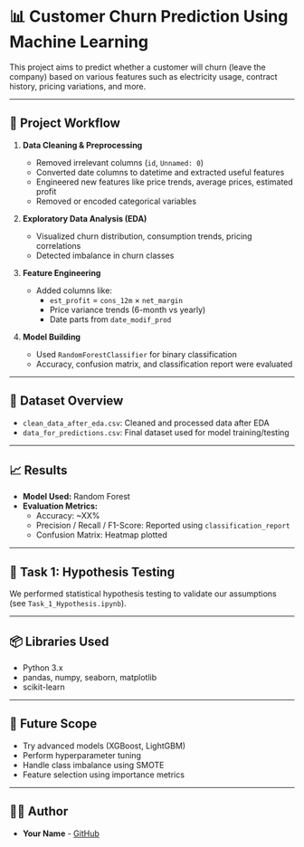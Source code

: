 # 📊 Customer Churn Prediction Using Machine Learning

This project aims to predict whether a customer will churn (leave the company) based on various features such as electricity usage, contract history, pricing variations, and more.

---

## 🚀 Project Workflow

1. **Data Cleaning & Preprocessing**  
   - Removed irrelevant columns (`id`, `Unnamed: 0`)
   - Converted date columns to datetime and extracted useful features
   - Engineered new features like price trends, average prices, estimated profit
   - Removed or encoded categorical variables

2. **Exploratory Data Analysis (EDA)**  
   - Visualized churn distribution, consumption trends, pricing correlations
   - Detected imbalance in churn classes

3. **Feature Engineering**  
   - Added columns like:
     - `est_profit` = `cons_12m` × `net_margin`
     - Price variance trends (6-month vs yearly)
     - Date parts from `date_modif_prod`

4. **Model Building**  
   - Used `RandomForestClassifier` for binary classification
   - Accuracy, confusion matrix, and classification report were evaluated

---

## 📁 Dataset Overview

- `clean_data_after_eda.csv`: Cleaned and processed data after EDA
- `data_for_predictions.csv`: Final dataset used for model training/testing

---

## 📈 Results

- **Model Used:** Random Forest
- **Evaluation Metrics:**
  - Accuracy: ~XX%
  - Precision / Recall / F1-Score: Reported using `classification_report`
  - Confusion Matrix: Heatmap plotted

---

## 🔬 Task 1: Hypothesis Testing

We performed statistical hypothesis testing to validate our assumptions (see `Task_1_Hypothesis.ipynb`).

---

## 📦 Libraries Used

- Python 3.x
- pandas, numpy, seaborn, matplotlib
- scikit-learn

---

## 🧠 Future Scope

- Try advanced models (XGBoost, LightGBM)
- Perform hyperparameter tuning
- Handle class imbalance using SMOTE
- Feature selection using importance metrics

---

## 👨‍💻 Author

- **Your Name** - [GitHub](https://github.com/yourusername)

